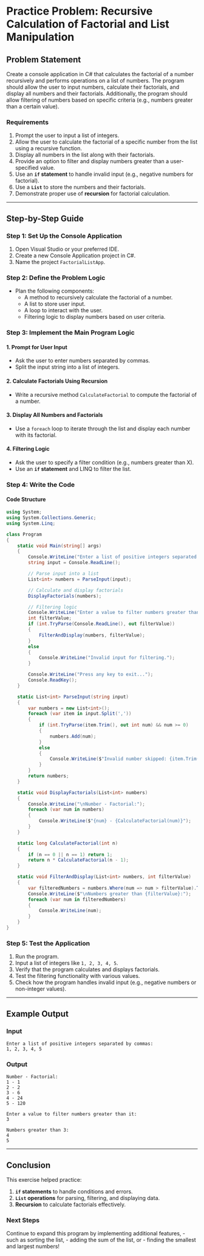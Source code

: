 # Practice Problem: Recursive Calculation of Factorial and List Manipulation

## Problem Statement
Create a console application in C# that calculates the factorial of a number recursively and performs operations on a list of numbers. The program should allow the user to input numbers, calculate their factorials, and display all numbers and their factorials. Additionally, the program should allow filtering of numbers based on specific criteria (e.g., numbers greater than a certain value).

### Requirements
1. Prompt the user to input a list of integers.
2. Allow the user to calculate the factorial of a specific number from the list using a recursive function.
3. Display all numbers in the list along with their factorials.
4. Provide an option to filter and display numbers greater than a user-specified value.
5. Use an **`if` statement** to handle invalid input (e.g., negative numbers for factorial).
6. Use a **`List`** to store the numbers and their factorials.
7. Demonstrate proper use of **recursion** for factorial calculation.

---

## Step-by-Step Guide

### Step 1: Set Up the Console Application
1. Open Visual Studio or your preferred IDE.
2. Create a new Console Application project in C#.
3. Name the project `FactorialListApp`.

### Step 2: Define the Problem Logic
- Plan the following components:
  - A method to recursively calculate the factorial of a number.
  - A list to store user input.
  - A loop to interact with the user.
  - Filtering logic to display numbers based on user criteria.

### Step 3: Implement the Main Program Logic

#### **1. Prompt for User Input**
- Ask the user to enter numbers separated by commas.
- Split the input string into a list of integers.

#### **2. Calculate Factorials Using Recursion**
- Write a recursive method `CalculateFactorial` to compute the factorial of a number.

#### **3. Display All Numbers and Factorials**
- Use a `foreach` loop to iterate through the list and display each number with its factorial.

#### **4. Filtering Logic**
- Ask the user to specify a filter condition (e.g., numbers greater than X).
- Use an **`if` statement** and LINQ to filter the list.

### Step 4: Write the Code

#### **Code Structure**
```csharp
using System;
using System.Collections.Generic;
using System.Linq;

class Program
{
    static void Main(string[] args)
    {
        Console.WriteLine("Enter a list of positive integers separated by commas:");
        string input = Console.ReadLine();

        // Parse input into a list
        List<int> numbers = ParseInput(input);

        // Calculate and display factorials
        DisplayFactorials(numbers);

        // Filtering logic
        Console.WriteLine("Enter a value to filter numbers greater than it:");
        int filterValue;
        if (int.TryParse(Console.ReadLine(), out filterValue))
        {
            FilterAndDisplay(numbers, filterValue);
        }
        else
        {
            Console.WriteLine("Invalid input for filtering.");
        }

        Console.WriteLine("Press any key to exit...");
        Console.ReadKey();
    }

    static List<int> ParseInput(string input)
    {
        var numbers = new List<int>();
        foreach (var item in input.Split(','))
        {
            if (int.TryParse(item.Trim(), out int num) && num >= 0)
            {
                numbers.Add(num);
            }
            else
            {
                Console.WriteLine($"Invalid number skipped: {item.Trim()}");
            }
        }
        return numbers;
    }

    static void DisplayFactorials(List<int> numbers)
    {
        Console.WriteLine("\nNumber - Factorial:");
        foreach (var num in numbers)
        {
            Console.WriteLine($"{num} - {CalculateFactorial(num)}");
        }
    }

    static long CalculateFactorial(int n)
    {
        if (n == 0 || n == 1) return 1;
        return n * CalculateFactorial(n - 1);
    }

    static void FilterAndDisplay(List<int> numbers, int filterValue)
    {
        var filteredNumbers = numbers.Where(num => num > filterValue).ToList();
        Console.WriteLine($"\nNumbers greater than {filterValue}:");
        foreach (var num in filteredNumbers)
        {
            Console.WriteLine(num);
        }
    }
}
```

### Step 5: Test the Application
1. Run the program.
2. Input a list of integers like `1, 2, 3, 4, 5`.
3. Verify that the program calculates and displays factorials.
4. Test the filtering functionality with various values.
5. Check how the program handles invalid input (e.g., negative numbers or non-integer values).

---

## Example Output
### Input
```
Enter a list of positive integers separated by commas:
1, 2, 3, 4, 5
```
### Output
```
Number - Factorial:
1 - 1
2 - 2
3 - 6
4 - 24
5 - 120

Enter a value to filter numbers greater than it:
3

Numbers greater than 3:
4
5
```

---

## Conclusion
This exercise helped practice:
1. **`if` statements** to handle conditions and errors.
2. **`List` operations** for parsing, filtering, and displaying data.
3. **Recursion** to calculate factorials effectively.

### Next Steps
Continue to expand this program by implementing additional features, 
    - such as sorting the list, 
    - adding the sum of the list, or 
    - finding the smallest and largest numbers!
